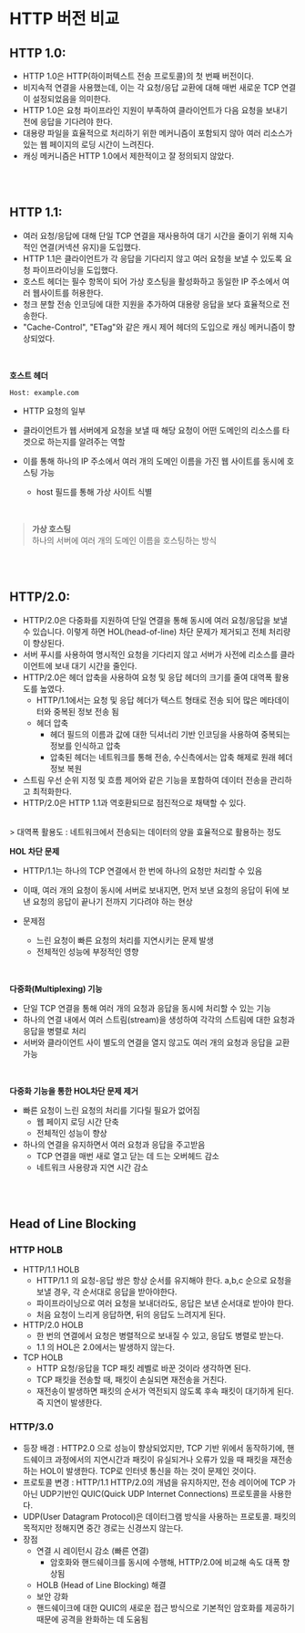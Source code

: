 # HTTP 버전 비교

## HTTP 1.0:

- HTTP 1.0은  HTTP(하이퍼텍스트 전송 프로토콜)의 첫 번째 버전이다.
- 비지속적 연결을 사용했는데, 이는 각 요청/응답 교환에 대해 매번 새로운 TCP 연결이 설정되었음을 의미한다.
- HTTP 1.0은 요청 파이프라인 지원이 부족하여 클라이언트가 다음 요청을 보내기 전에 응답을 기다려야 한다.
- 대용량 파일을 효율적으로 처리하기 위한 메커니즘이 포함되지 않아 여러 리소스가 있는 웹 페이지의 로딩 시간이 느려진다.
- 캐싱 메커니즘은 HTTP 1.0에서 제한적이고 잘 정의되지 않았다.

<br>
<br>

## HTTP 1.1:

- 여러 요청/응답에 대해 단일 TCP 연결을 재사용하여 대기 시간을 줄이기 위해 지속적인 연결(커넥션 유지)을 도입했다.
- HTTP 1.1은 클라이언트가 각 응답을 기다리지 않고 여러 요청을 보낼 수 있도록 요청 파이프라이닝을 도입했다.
- 호스트 헤더는 필수 항목이 되어 가상 호스팅을 활성화하고 동일한 IP 주소에서 여러 웹사이트를 허용한다.
- 청크 분할 전송 인코딩에 대한 지원을 추가하여 대용량 응답을 보다 효율적으로 전송한다.
- "Cache-Control", "ETag"와 같은 캐시 제어 헤더의 도입으로 캐싱 메커니즘이 향상되었다.

<br>

**호스트 헤더**
```http
Host: example.com
```
- HTTP 요청의 일부
- 클라이언트가 웹 서버에게 요청을 보낼 때 해당 요청이 어떤 도메인의 리소스를 타겟으로 하는지를 알려주는 역할

- 이를 통해 하나의 IP 주소에서 여러 개의 도메인 이름을 가진 웹 사이트를 동시에 호스팅 가능
	- host 필드를 통해 가상 사이트 식별

<br>

> **가상 호스팅**  
> 하나의 서버에 여러 개의 도메인 이름을 호스팅하는 방식

<br>
<br>

## HTTP/2.0:

- HTTP/2.0은 다중화를 지원하여 단일 연결을 통해 동시에 여러 요청/응답을 보낼 수 있습니다. 이렇게 하면 HOL(head-of-line) 차단 문제가 제거되고 전체 처리량이 향상된다.
- 서버 푸시를 사용하여 명시적인 요청을 기다리지 않고 서버가 사전에 리소스를 클라이언트에 보내 대기 시간을 줄인다.
- HTTP/2.0은 헤더 압축을 사용하여 요청 및 응답 헤더의 크기를 줄여 대역폭 활용도를 높였다.
	- HTTP/1.1에서는 요청 및 응답 헤더가 텍스트 형태로 전송 되어 많은 메타데이터와 중복된 정보 전송 됨
	- 헤더 압축
		- 헤더 필드의 이름과 값에 대한 딕셔너리 기반 인코딩을 사용하여 중복되는 정보를 인식하고 압축
		- 압축된 헤더는 네트워크를 통해 전송, 수신측에서는 압축 해제로 원래 헤더 정보 복원
- 스트림 우선 순위 지정 및 흐름 제어와 같은 기능을 포함하여 데이터 전송을 관리하고 최적화한다.
- HTTP/2.0은 HTTP 1.1과 역호환되므로 점진적으로 채택할 수 있다.

<br>
> 대역폭 활용도 : 네트워크에서 전송되는 데이터의 양을 효율적으로 활용하는 정도

<br>

**HOL 차단 문제**
- HTTP/1.1는 하나의 TCP 연결에서 한 번에 하나의 요청만 처리할 수 있음
- 이때, 여러 개의 요청이 동시에 서버로 보내지면, 먼저 보낸 요청의 응답이 뒤에 보낸 요청의 응답이 끝나기 전까지 기다려야 하는 현상

- 문제점
	- 느린 요청이 빠른 요청의 처리를 지연시키는 문제 발생
	- 전체적인 성능에 부정적인 영향


<br>

**다중화(Multiplexing) 기능**
- 단일 TCP 연결을 통해 여러 개의 요청과 응답을 동시에 처리할 수 있는 기능
- 하나의 연결 내에서 여러 스트림(stream)을 생성하여 각각의 스트림에 대한 요청과 응답을 병렬로 처리
- 서버와 클라이언트 사이 별도의 연결을 열지 않고도 여러 개의 요청과 응답을 교환 가능

<br>

**다중화 기능을 통한 HOL차단 문제 제거**
- 빠른 요청이 느린 요청의 처리를 기다릴 필요가 없어짐
	- 웹 페이지 로딩 시간 단축
	- 전체적인 성능이 향상
- 하나의 연결을 유지하면서 여러 요청과 응답을 주고받음
	- TCP 연결을 매번 새로 열고 닫는 데 드는 오버헤드 감소
	- 네트워크 사용량과 지연 시간 감소

<br>
<br>

## Head of Line Blocking
### HTTP HOLB

- HTTP/1.1 HOLB
	- HTTP/1.1 의 요청-응답 쌍은 항상 순서를 유지해야 한다. a,b,c 순으로 요청을 보낼 경우, 각 순서대로 응답을 받아야한다. 
	- 파이프라이닝으로 여러 요청을 보내더라도, 응답은 보낸 순서대로 받아야 한다. 
	- 처음 요청이 느리게 응답하면, 뒤의 응답도 느려지게 된다.
- HTTP/2.0 HOLB
	- 한 번의 연결에서 요청은 병렬적으로 보내질 수 있고, 응답도 병렬로 받는다.
	- 1.1 의 HOL은 2.0에서는 발생하지 않는다.
- TCP HOLB
	- HTTP 요청/응답을 TCP 패킷 레벨로 바꾼 것이라 생각하면 된다. 
	- TCP 패킷을 전송할 때, 패킷이 손실되면 재전송을 거친다.
	- 재전송이 발생하면 패킷의 순서가 역전되지 않도록 후속 패킷이 대기하게 된다. 즉 지연이 발생한다.

### HTTP/3.0
- 등장 배경 : HTTP2.0 으로 성능이 향상되었지만, TCP 기반 위에서 동작하기에, 핸드쉐이크 과정에서의 지연시간과 패킷이 유실되거나 오류가 있을 때 패킷을 재전송하는 HOL이 발생한다. TCP로 인터넷 통신을 하는 것이 문제인 것이다.
- 프로토콜 변경 : HTTP/1.1 HTTP/2.0의 개념을 유지하지만, 전송 레이어에 TCP 가 아닌 UDP기반인 QUIC(Quick UDP Internet Connections) 프로토콜을 사용한다.
- UDP(User Datagram Protocol)은 데이터그램 방식을 사용하는 프로토콜. 패킷의 목적지만 정해지면 중간 경로는 신경쓰지 않는다.
- 장점
	- 연결 시 레이턴시 감소 (빠른 연결)
		- 암호화와 핸드쉐이크를 동시에 수행해, HTTP/2.0에 비교해 속도 대폭 향상됨
	- HOLB (Head of Line Blocking) 해결
	- 보안 강화
    - 핸드쉐이크에 대한 QUIC의 새로운 접근 방식으로 기본적인 암호화를 제공하기 때문에 공격을 완화하는 데 도움됨
